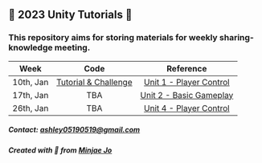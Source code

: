 ## 👾 2023 Unity Tutorials 👾
### This repository aims for storing materials for weekly sharing-knowledge meeting.


|Week|Code|Reference|
|:---:|:---:|:---:|
|10th, Jan|[Tutorial & Challenge](https://github.com/minjaeingithub/2023_Unity_Tutorials/tree/main/Week%201/Scripts)|[Unit 1 - Player Control](https://learn.unity.com/project/unit-1-driving-simulation?uv=2018.4)|
|17th, Jan|TBA|[Unit 2 - Basic Gameplay](https://learn.unity.com/project/unit-2-basic-gameplay?uv=2018.4&courseId=5cf96c41edbc2a2ca6e8810f)|
|26th, Jan|TBA|[Unit 4 - Player Control](https://learn.unity.com/project/unit-4-gameplay-mechanics?uv=2018.4&courseId=5cf96c41edbc2a2ca6e8810f)|

##### Contact: <ashley05190519@gmail.com>
##### Created with 💜 from [Minjae Jo](https://github.com/minjaeingithub)
